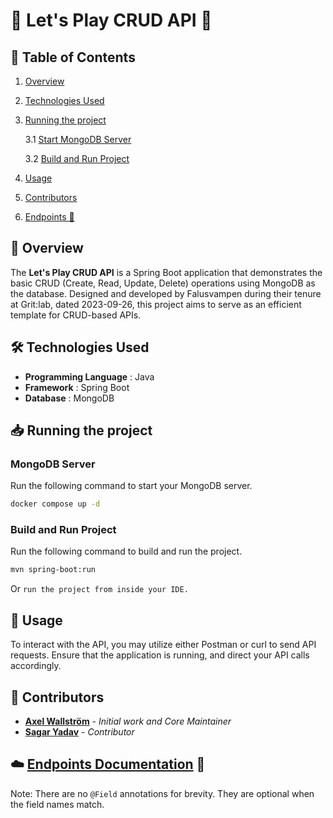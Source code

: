 # 🌟 Let's Play CRUD API 🌟

## 📝 Table of Contents

1. [Overview](#-overview)
2. [Technologies Used](#-technologies-used)
3. [Running the project](#-running-the-project)

   3.1 [Start MongoDB Server](#mongodb-server)

   3.2 [Build and Run Project](#build-and-run-project)

4. [Usage](#-usage)
5. [Contributors](#-contributors)
6. [Endpoints 🔗](https://documenter.getpostman.com/view/28709714/2s9YJc23Pw)

## 📌 Overview

The **Let's Play CRUD API** is a Spring Boot application that demonstrates the basic CRUD (Create, Read, Update, Delete) operations using MongoDB as the database. Designed and developed by Falusvampen during their tenure at Grit:lab, dated 2023-09-26, this project aims to serve as an efficient template for CRUD-based APIs.

## 🛠 Technologies Used

- **Programming Language** : Java
- **Framework** : Spring Boot
- **Database** : MongoDB

## 📥 Running the project

### MongoDB Server

Run the following command to start your MongoDB server.

```bash
docker compose up -d
```

### Build and Run Project

Run the following command to build and run the project.

```bash
mvn spring-boot:run
```

Or `run the project from inside your IDE.`

## 🔧 Usage

To interact with the API, you may utilize either Postman or curl to send API requests. Ensure that the application is running, and direct your API calls accordingly.

## 👥 Contributors

- [**Axel Wallström**](https://github.com/Falusvampen) - _Initial work and Core Maintainer_
- [**Sagar Yadav**](https://www.github.com/sagarishere) - _Contributor_

## ☁️ [Endpoints Documentation](https://documenter.getpostman.com/view/28709714/2s9YJc23Pw) 🔗

Note: There are no `@Field` annotations for brevity. They are optional when the field names match.
